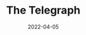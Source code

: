 ---
title: "The Telegraph"
hash: "209824d01f039dde14e22fbd7155c86c"
original: "https://www.telegraph.co.uk/rss.xml"
date: "2022-04-05"
feedType: "RSS"
---